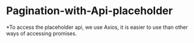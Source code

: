 # Pagination-with-Api-placeholder

*To access the placeholder api, we use Axios, it is easier to use than other ways of accessing promises.
